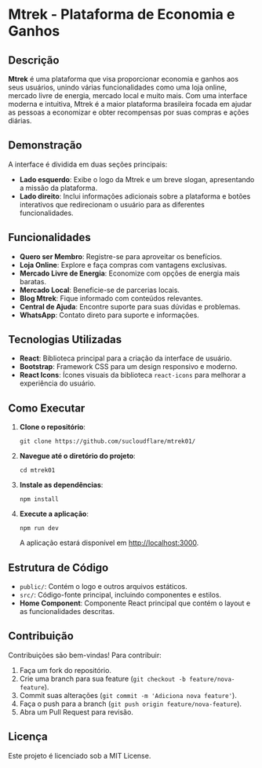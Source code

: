  <h1>Mtrek - Plataforma de Economia e Ganhos</h1>

  <h2>Descrição</h2>
  <p><strong>Mtrek</strong> é uma plataforma que visa proporcionar economia e ganhos aos seus usuários, unindo várias funcionalidades como uma loja online, mercado livre de energia, mercado local e muito mais. Com uma interface moderna e intuitiva, Mtrek é a maior plataforma brasileira focada em ajudar as pessoas a economizar e obter recompensas por suas compras e ações diárias.</p>

  <h2>Demonstração</h2>
  <p>A interface é dividida em duas seções principais:</p>
  <ul>
    <li><strong>Lado esquerdo</strong>: Exibe o logo da Mtrek e um breve slogan, apresentando a missão da plataforma.</li>
    <li><strong>Lado direito</strong>: Inclui informações adicionais sobre a plataforma e botões interativos que redirecionam o usuário para as diferentes funcionalidades.</li>
  </ul>

  <h2>Funcionalidades</h2>
  <ul>
    <li><strong>Quero ser Membro</strong>: Registre-se para aproveitar os benefícios.</li>
    <li><strong>Loja Online</strong>: Explore e faça compras com vantagens exclusivas.</li>
    <li><strong>Mercado Livre de Energia</strong>: Economize com opções de energia mais baratas.</li>
    <li><strong>Mercado Local</strong>: Beneficie-se de parcerias locais.</li>
    <li><strong>Blog Mtrek</strong>: Fique informado com conteúdos relevantes.</li>
    <li><strong>Central de Ajuda</strong>: Encontre suporte para suas dúvidas e problemas.</li>
    <li><strong>WhatsApp</strong>: Contato direto para suporte e informações.</li>
  </ul>

  <h2>Tecnologias Utilizadas</h2>
  <ul>
    <li><strong>React</strong>: Biblioteca principal para a criação da interface de usuário.</li>
    <li><strong>Bootstrap</strong>: Framework CSS para um design responsivo e moderno.</li>
    <li><strong>React Icons</strong>: Ícones visuais da biblioteca <code>react-icons</code> para melhorar a experiência do usuário.</li>
  </ul>

  <h2>Como Executar</h2>
  <ol>
    <li><strong>Clone o repositório</strong>:
      <pre><code>git clone https://github.com/sucloudflare/mtrek01/</code></pre>
    </li>
    <li><strong>Navegue até o diretório do projeto</strong>:
      <pre><code>cd mtrek01</code></pre>
    </li>
    <li><strong>Instale as dependências</strong>:
      <pre><code>npm install</code></pre>
    </li>
    <li><strong>Execute a aplicação</strong>:
      <pre><code>npm run dev</code></pre>
      <p>A aplicação estará disponível em <a href="http://localhost:3000">http://localhost:3000</a>.</p>
    </li>
  </ol>

  <h2>Estrutura de Código</h2>
  <ul>
    <li><code>public/</code>: Contém o logo e outros arquivos estáticos.</li>
    <li><code>src/</code>: Código-fonte principal, incluindo componentes e estilos.</li>
    <li><strong>Home Component</strong>: Componente React principal que contém o layout e as funcionalidades descritas.</li>
  </ul>

  <h2>Contribuição</h2>
  <p>Contribuições são bem-vindas! Para contribuir:</p>
  <ol>
    <li>Faça um fork do repositório.</li>
    <li>Crie uma branch para sua feature (<code>git checkout -b feature/nova-feature</code>).</li>
    <li>Commit suas alterações (<code>git commit -m 'Adiciona nova feature'</code>).</li>
    <li>Faça o push para a branch (<code>git push origin feature/nova-feature</code>).</li>
    <li>Abra um Pull Request para revisão.</li>
  </ol>

  <h2>Licença</h2>
  <p>Este projeto é licenciado sob a MIT License.</p>
